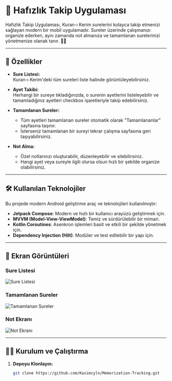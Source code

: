 # 📖 **Hafızlık Takip Uygulaması**

Hafızlık Takip Uygulaması, Kuran-ı Kerim surelerini kolayca takip etmenizi sağlayan modern bir mobil uygulamadır. Sureler üzerinde çalışmanızı organize ederken, aynı zamanda not almanıza ve tamamlanan surelerinizi yönetmenize olanak tanır. 🕌✨

---

## 🚀 **Özellikler**

- **Sure Listesi:**  
  Kuran-ı Kerim'deki tüm sureleri liste halinde görüntüleyebilirsiniz.  

- **Ayet Takibi:**  
  Herhangi bir sureye tıkladığınızda, o surenin ayetlerini listeleyebilir ve tamamladığınız ayetleri checkbox işaretleriyle takip edebilirsiniz.  

- **Tamamlanan Sureler:**  
  - Tüm ayetleri tamamlanan sureler otomatik olarak "Tamamlananlar" sayfasına taşınır.  
  - İsterseniz tamamlanan bir sureyi tekrar çalışma sayfasına geri taşıyabilirsiniz.  

- **Not Alma:**  
  - Özel notlarınızı oluşturabilir, düzenleyebilir ve silebilirsiniz.  
  - Hangi ayet veya sureyle ilgili olursa olsun hızlı bir şekilde organize olabilirsiniz.  

---

## 🛠 **Kullanılan Teknolojiler**

Bu projede modern Android geliştirme araç ve teknolojileri kullanılmıştır:
- **Jetpack Compose**: Modern ve hızlı bir kullanıcı arayüzü geliştirmek için.  
- **MVVM (Model-View-ViewModel)**: Temiz ve sürdürülebilir bir mimari.  
- **Kotlin Coroutines**: Asenkron işlemleri basit ve etkili bir şekilde yönetmek için.  
- **Dependency Injection (Hilt)**: Modüler ve test edilebilir bir yapı için.  

---

## 📱 **Ekran Görüntüleri**

### **Sure Listesi**
![Sure Listesi](images/sure_listesi.jpg)

### **Tamamlanan Sureler**
![Tamamlanan Sureler](images/tamamlananlar.jpg)

### **Not Ekranı**
![Not Ekranı](images/not_ekrani.jpg)

---

## 🧑‍💻 **Kurulum ve Çalıştırma**

1. **Depoyu Klonlayın:**
   ```bash
   git clone https://github.com/Kasimcyln/Memorization-Tracking.git
